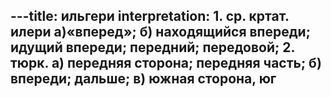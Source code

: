 ---title: ильгери
interpretation: 1. ср. кртат. илери а)«вперед»; б) находящийся впереди; идущий впереди; передний; передовой; 2. тюрк. а) передняя сторона; передняя часть; б) впереди; дальше; в) южная сторона, юг
---
